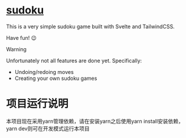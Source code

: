 # [sudoku](https://sudoku.jonasgeiler.com)

This is a very simple sudoku game built with Svelte and TailwindCSS.

Have fun! 😉

> [!WARNING]
> Unfortunately not all features are done yet. Specifically:
> - Undoing/redoing moves
> - Creating your own sudoku games


# 项目运行说明
本项目现在采用yarn管理依赖，请在安装yarn之后使用yarn install安装依赖，yarn dev则可在开发模式运行本项目
